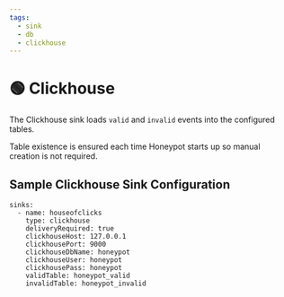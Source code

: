 ```yaml
---
tags:
  - sink
  - db
  - clickhouse
---
```


# 🟢 Clickhouse

The Clickhouse sink loads `valid` and `invalid` events into the configured tables.

Table existence is ensured each time Honeypot starts up so manual creation is not required.

## Sample Clickhouse Sink Configuration

```
sinks:
  - name: houseofclicks
    type: clickhouse
    deliveryRequired: true
    clickhouseHost: 127.0.0.1
    clickhousePort: 9000
    clickhouseDbName: honeypot
    clickhouseUser: honeypot
    clickhousePass: honeypot
    validTable: honeypot_valid
    invalidTable: honeypot_invalid
```
